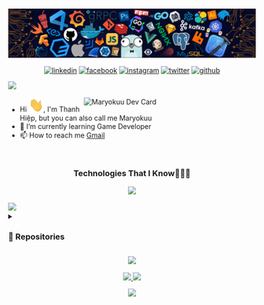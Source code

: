 <!-- Header -->
<p align="center"><a href="#"><img src="https://raw.githubusercontent.com/KevinPatel04/KevinPatel04/master/header.png"></a></p>



<!-- Contact -->
<p align="center">
	<a href="https://www.linkedin.com/in/tranthiep2912003/"><img src="https://i.imgur.com/9YcFzKc.png" alt="linkedin" height="50" width="50"/></a>
	<a href="https://www.facebook.com/t.theip2901"><img src="https://i.imgur.com/8TclXou.png" alt="facebook" height="50" width="50"/></a>
	<a href="https://www.instagram.com/t.theip2901/"><img src="https://i.imgur.com/l5VLeAv.png" alt="instagram" height="50" width="50"/></a>
	<a href="https://twitter.com/t_theip2901"><img src="https://i.imgur.com/ZEjdzhy.png" alt="twitter" height="50" width="50"/></a>
	<a href="https://github.com/Maryokuu"><img src="https://i.imgur.com/XlW7i2S.png" alt="github" height="50" width="50"/></a>
</p>



<!-- LINE --> <a href="#"><img src="https://user-images.githubusercontent.com/73097560/115834477-dbab4500-a447-11eb-908a-139a6edaec5c.gif"/></a>



<!-- Dev Card -->
<a href="https://app.daily.dev/Maryokuu"><img align="right" src="https://github.com/Maryokuu/Maryokuu/blob/main/devcard.svg" width="350" alt="Maryokuu Dev Card"/></a>



<!-- Description -->
- Hi <img src="https://raw.githubusercontent.com/KevinPatel04/KevinPatel04/master/Hi.gif" width="30px"/>, I'm Thanh Hiệp, but you can also call me Maryokuu
- 🌱 I’m currently learning Game Developer
- 📫 How to reach me <a href="mailto:hieptt.2003@gmail.com">Gmail</a>



<br>



<!-- Technologies -->
<h3 align="center">Technologies That I Know👨🏻‍💻</h3>
<p align="center">
  <a href="https://skillicons.dev">
    <img src="https://skillicons.dev/icons?i=c,cpp,cs,dotnet,java,py,mysql,php,html,css,js,jquery,react,sass,ts,regex,unreal,unity,idea,eclipse,visualstudio,vscode,git,github,githubactions,gitlab,netlify,replit,heroku,firebase,stackoverflow,linux&perline=8&theme=dark" />
  </a>
</p>



<!-- LINE --> <a href="#"><img src="https://user-images.githubusercontent.com/73097560/115834477-dbab4500-a447-11eb-908a-139a6edaec5c.gif"/></a>



<!-- Repositories -->
<details><summary><h3>🔗 Repositories</h3></summary>
	<div>
		<p align="center">
			<a href="https://github.com/Maryokuu/Doge-Game">
				<img src="https://github-readme-stats.vercel.app/api/pin/?username=Maryokuu&show_owner=true&repo=Doge-Game&theme=tokyonight"/>
			</a>
			<a href="https://github.com/Maryokuu/Flappy-Bird">
				<img src="https://github-readme-stats.vercel.app/api/pin/?username=Maryokuu&show_owner=true&repo=Flappy-Bird&theme=tokyonight"/>
			</a>
			<a href="https://github.com/Maryokuu/Food-Management">
				<img src="https://github-readme-stats.vercel.app/api/pin/?username=Maryokuu&show_owner=true&repo=Food-Management&theme=tokyonight"/>
			</a>
			<a href="https://github.com/Maryokuu/Words-Counter">
				<img src="https://github-readme-stats.vercel.app/api/pin/?username=Maryokuu&show_owner=true&repo=Words-Counter&theme=tokyonight"/>
			</a>
		</p>
	</div>
</details>



<!-- Stats -->
<p align="center">
	<a href="https://github.com/Maryokuu">
		<img src="https://github-readme-stats.vercel.app/api/top-langs/?username=Maryokuu&layout=compact&hide_border=true&langs_count=10&size_weight=0.5&count_weight=0.5&theme=tokyonight"/>
	</a>
</p>
<p align="center">
	<a href="https://github.com/Maryokuu">
		<img src="https://github-readme-stats.vercel.app/api?username=Maryokuu&rank_icon=github&show_icons=truee&hide_border=true&custom_title=Maryokuu's%20Github%20Stats&theme=tokyonight&card_width=400"/>
	</a>
	<a href="https://github.com/Maryokuu">
		<img src="https://github-readme-streak-stats.herokuapp.com?user=Maryokuu&theme=tokyonight&hide_border=true&card_width=400"/>
	</a>
</p>
<p align="center">
	<a href="https://github.com/Maryokuu">
		<img src="https://github-readme-activity-graph.vercel.app/graph?username=Maryokuu&custom_title=Maryokuu's%20Contribution%20Graph&theme=tokyo-night"/>
	</a>
</p>


